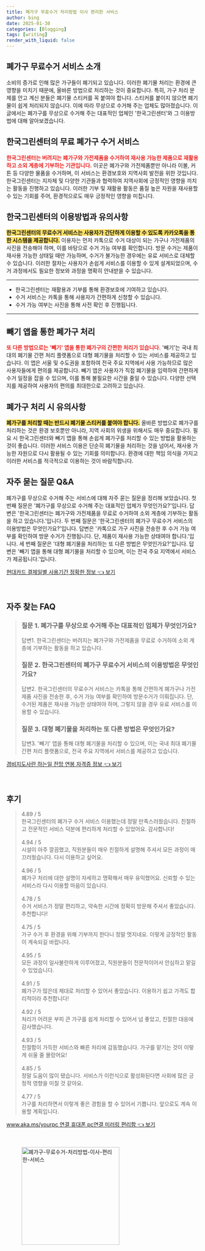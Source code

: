 ```yaml
---
title: 폐가구 무료수거 처리방법 이사 편리한 서비스
author: bing
date: 2025-01-30
categories: [Blogging]
tags: [writing]
render_with_liquid: false
---
```



<h2 id='폐가구_무료수거_서비스_소개'>폐가구 무료수거 서비스 소개</h2>

<p>소비의 증가로 인해 많은 가구들이 폐기되고 있습니다. 이러한 폐기물 처리는 환경에 큰 영향을 미치기 때문에, 올바른 방법으로 처리하는 것이 중요합니다. 특히, 가구 처리 문제를 안고 계신 분들은 폐기물 스티커를 꼭 붙여야 합니다. 스티커를 붙이지 않으면 폐기물이 쉽게 처리되지 않습니다. 이에 따라 무상으로 수거해 주는 업체도 많아졌습니다. 이 글에서는 폐가구를 무상으로 수거해 주는 대표적인 업체인 '한국그린센터'와 그 이용방법에 대해 알아보겠습니다.</p>

<h2 id='한국그린센터_서비스_소개'>한국그린센터의 무료 폐가구 수거 서비스</h2>

<p><b><span style="color: #ee2323;">한국그린센터는 버려지는 폐가구와 가전제품을 수거하여 재사용 가능한 제품으로 재활용하고 소외 계층에 기부하는 기관입니다.</span></b> 이곳은 폐가구와 가전제품뿐만 아니라 이불, 커튼 등 다양한 물품을 수거하며, 이 서비스는 환경보호와 지역사회 발전을 위한 것입니다. 한국그린센터는 지자체 및 다양한 기관들과 협력하여 지역사회에 긍정적인 영향을 끼치는 활동을 진행하고 있습니다. 이러한 기부 및 재활용 활동은 품질 높은 자원을 재사용할 수 있는 기회를 주어, 환경적으로도 매우 긍정적인 영향을 미칩니다.</p>

<h2 id='이용방법과_유의사항'>한국그린센터의 이용방법과 유의사항</h2>

<p><b><span style="background-color: #ffe066;">한국그린센터의 무료수거 서비스는 사용자가 간단하게 이용할 수 있도록 카카오톡을 통한 시스템을 제공합니다.</span></b> 이용자는 먼저 카톡으로 수거 대상이 되는 가구나 가전제품의 사진을 전송해야 하며, 이를 바탕으로 수거 가능 여부를 확인합니다. 방문 수거는 제품이 재사용 가능한 상태일 때만 가능하며, 수거가 불가능한 경우에는 유료 서비스로 대체할 수 있습니다. 이러한 절차는 사용자가 손쉽게 서비스를 이용할 수 있게 설계되었으며, 수거 과정에서도 필요한 정보와 과정을 명확히 안내받을 수 있습니다.</p>

<hr />

<ul>
    <li>한국그린센터는 재활용과 기부를 통해 환경보호에 기여하고 있습니다.</li>
    <li>수거 서비스는 카톡을 통해 사용자가 간편하게 신청할 수 있습니다.</li>
    <li>수거 가능 여부는 사진을 통해 사전 확인 후 진행됩니다.</li>
</ul>

<hr />

<h2 id='빼기_앱을_이용한_처리'>빼기 앱을 통한 폐가구 처리</h2>

<p><b><span style="color: #ee2323;">또 다른 방법으로는 '빼기' 앱을 통한 폐가구의 간편한 처리가 있습니다.</span></b> '빼기'는 국내 최대의 폐기물 간편 처리 플랫폼으로 대형 폐기물을 처리할 수 있는 서비스를 제공하고 있습니다. 이 앱은 서울 및 수도권을 포함하여 전국 주요 지역에서 사용 가능하므로 많은 사용자들에게 편의를 제공합니다. 빼기 앱은 사용자가 직접 폐기물을 입력하여 간편하게 수거 일정을 잡을 수 있으며, 이를 통해 불필요한 시간을 줄일 수 있습니다. 다양한 선택지를 제공하여 사용자의 편의를 최대한으로 고려하고 있습니다.</p>

<h2 id='폐가구_처리의_중요성'>폐가구 처리 시 유의사항</h2>

<p><b><span style="background-color: #ffe066;">폐가구를 처리할 때는 반드시 폐기물 스티커를 붙여야 합니다.</span></b> 올바른 방법으로 폐가구를 처리하는 것은 환경 보호뿐만 아니라, 지역 사회의 위생을 위해서도 매우 중요합니다. 필요 시 한국그린센터와 빼기 앱을 통해 손쉽게 폐가구를 처리할 수 있는 방법을 활용하는 것이 좋습니다. 이러한 서비스 이용은 단순히 폐기물을 처리하는 것을 넘어서, 재사용 가능한 자원으로 다시 활용될 수 있는 기회를 의미합니다. 환경에 대한 책임 의식을 가지고 이러한 서비스를 적극적으로 이용하는 것이 바람직합니다.</p>

<h2 id='FAQ_자주_묻는_질문'>자주 묻는 질문 Q&A</h2>

<p>폐가구를 무상으로 수거해 주는 서비스에 대해 자주 묻는 질문을 정리해 보았습니다. 첫 번째 질문은 '폐가구를 무상으로 수거해 주는 대표적인 업체가 무엇인가요?'입니다. 답변은 '한국그린센터는 폐가구와 가전제품을 무료로 수거하여 소외 계층에 기부하는 활동을 하고 있습니다.'입니다. 두 번째 질문은 '한국그린센터의 폐가구 무료수거 서비스의 이용방법은 무엇인가요?'입니다. 답변은 '카톡으로 가구 사진을 전송한 후 수거 가능 여부를 확인하여 방문 수거가 진행됩니다. 단, 제품이 재사용 가능한 상태여야 합니다.'입니다. 세 번째 질문은 '대형 폐기물을 처리하는 또 다른 방법은 무엇인가요?'입니다. 답변은 '빼기 앱을 통해 대형 폐기물을 처리할 수 있으며, 이는 전국 주요 지역에서 서비스가 제공됩니다.'입니다.</p>


<p><a class="click-button" title="현대카드 결제일별 사용기간 정확한 정보" href="https://afficreate.github.io/posts/%ED%98%84%EB%8C%80%EC%B9%B4%EB%93%9C-%EA%B2%B0%EC%A0%9C%EC%9D%BC%EB%B3%84-%EC%82%AC%EC%9A%A9%EA%B8%B0%EA%B0%84-%EC%A0%95%ED%99%95%ED%95%9C-%EC%A0%95%EB%B3%B4/" rel="dofollow">현대카드 결제일별 사용기간 정확한 정보 👈 보기</a></p><br>
<h2 id='자주_찾는_FAQ'>자주 찾는 FAQ</h2>
<div itemscope="" itemtype="https://schema.org/FAQPage">
<blockquote>
<div itemscope="" itemprop="mainEntity" itemtype="https://schema.org/Question">
<h3 itemprop="name">질문 1. 폐가구를 무상으로 수거해 주는 대표적인 업체가 무엇인가요?</h3>
<div itemscope="" itemprop="acceptedAnswer" itemtype="https://schema.org/Answer">
<span itemprop="text">
<p>답변1. 한국그린센터는 버려지는 폐가구와 가전제품을 무료로 수거하여 소외 계층에 기부하는 활동을 하고 있습니다.</p>
</span>
</div>
</div>
<div itemscope="" itemprop="mainEntity" itemtype="https://schema.org/Question">
<h3 itemprop="name">질문 2. 한국그린센터의 폐가구 무료수거 서비스의 이용방법은 무엇인가요?</h3>
<div itemscope="" itemprop="acceptedAnswer" itemtype="https://schema.org/Answer">
<span itemprop="text">
<p>답변2. 한국그린센터의 무료수거 서비스는 카톡을 통해 간편하게 폐가구나 가전 제품 사진을 전송한 후, 수거 가능 여부를 확인하여 방문수거가 이뤄집니다. 단, 수거된 제품은 재사용 가능한 상태여야 하며, 그렇지 않을 경우 유료 서비스를 이용할 수 있습니다.</p>
</span>
</div>
</div>
<div itemscope="" itemprop="mainEntity" itemtype="https://schema.org/Question">
<h3 itemprop="name">질문 3. 대형 폐기물을 처리하는 또 다른 방법은 무엇인가요?</h3>
<div itemscope="" itemprop="acceptedAnswer" itemtype="https://schema.org/Answer">
<span itemprop="text">
<p>답변3. '빼기' 앱을 통해 대형 폐기물을 처리할 수 있으며, 이는 국내 최대 폐기물 간편 처리 플랫폼으로, 전국 주요 지역에서 서비스를 제공하고 있습니다.</p>
</span>
</div>
</div>
</blockquote>
</div>
<p><a class="click-button" title="경비지도사란 하는일 전망 연봉 자격증 정보" href="https://afficreate.github.io/posts/%EA%B2%BD%EB%B9%84%EC%A7%80%EB%8F%84%EC%82%AC%EB%9E%80-%ED%95%98%EB%8A%94%EC%9D%BC-%EC%A0%84%EB%A7%9D-%EC%97%B0%EB%B4%89-%EC%9E%90%EA%B2%A9%EC%A6%9D-%EC%A0%95%EB%B3%B4/" rel="dofollow">경비지도사란 하는일 전망 연봉 자격증 정보 👈 보기</a></p><br>
<h2 id='후기'>후기</h2>
<div itemscope itemtype="https://schema.org/Product">
  <blockquote>
  <div itemprop="review" itemscope itemtype="https://schema.org/Review">
      <div itemprop="reviewRating" itemscope itemtype="https://schema.org/Rating"> <span itemprop="ratingValue">4.89</span> / <span itemprop="bestRating">5</span> </div>
      <span itemprop="reviewBody">한국그린센터의 폐가구 수거 서비스 이용했는데 정말 만족스러웠습니다. 친절하고 전문적인 서비스 덕분에 편리하게 처리할 수 있었어요. 감사합니다!</span>
  </div>
  <br>
  <div itemprop="review" itemscope itemtype="https://schema.org/Review">
      <div itemprop="reviewRating" itemscope itemtype="https://schema.org/Rating"> <span itemprop="ratingValue">4.94</span> / <span itemprop="bestRating">5</span> </div>
      <span itemprop="reviewBody">시설이 아주 깔끔했고, 직원분들이 매우 친절하게 설명해 주셔서 모든 과정이 매끄러웠습니다. 다시 이용하고 싶어요.</span>
  </div>
  <br>
  <div itemprop="review" itemscope itemtype="https://schema.org/Review">
      <div itemprop="reviewRating" itemscope itemtype="https://schema.org/Rating"> <span itemprop="ratingValue">4.96</span> / <span itemprop="bestRating">5</span> </div>
      <span itemprop="reviewBody">폐가구 처리에 대한 설명이 자세하고 명확해서 매우 유익했어요. 신뢰할 수 있는 서비스라 다시 이용할 마음이 있습니다.</span>
  </div>
  <br>
  <div itemprop="review" itemscope itemtype="https://schema.org/Review">
      <div itemprop="reviewRating" itemscope itemtype="https://schema.org/Rating"> <span itemprop="ratingValue">4.78</span> / <span itemprop="bestRating">5</span> </div>
      <span itemprop="reviewBody">수거 서비스가 정말 편리하고, 약속한 시간에 정확히 방문해 주셔서 좋았습니다. 추천합니다!</span>
  </div>
  <br>
  <div itemprop="review" itemscope itemtype="https://schema.org/Review">
      <div itemprop="reviewRating" itemscope itemtype="https://schema.org/Rating"> <span itemprop="ratingValue">4.75</span> / <span itemprop="bestRating">5</span> </div>
      <span itemprop="reviewBody">가구 수거 후 환경을 위해 기부까지 한다니 정말 멋지네요. 이렇게 긍정적인 활동이 계속되길 바랍니다.</span>
  </div>
  <br>
  <div itemprop="review" itemscope itemtype="https://schema.org/Review">
      <div itemprop="reviewRating" itemscope itemtype="https://schema.org/Rating"> <span itemprop="ratingValue">4.95</span> / <span itemprop="bestRating">5</span> </div>
      <span itemprop="reviewBody">모든 과정이 일사불란하게 이루어졌고, 직원분들이 전문적이어서 안심하고 맡길 수 있었습니다.</span>
  </div>
  <br>
  <div itemprop="review" itemscope itemtype="https://schema.org/Review">
      <div itemprop="reviewRating" itemscope itemtype="https://schema.org/Rating"> <span itemprop="ratingValue">4.91</span> / <span itemprop="bestRating">5</span> </div>
      <span itemprop="reviewBody">폐가구가 많은데 제대로 처리할 수 있어서 좋았습니다. 이용하기 쉽고 가격도 합리적이라 추천합니다!</span>
  </div>
  <br>
  <div itemprop="review" itemscope itemtype="https://schema.org/Review">
      <div itemprop="reviewRating" itemscope itemtype="https://schema.org/Rating"> <span itemprop="ratingValue">4.92</span> / <span itemprop="bestRating">5</span> </div>
      <span itemprop="reviewBody">처리가 어려운 부피 큰 가구를 쉽게 처리할 수 있어서 넘 좋았고, 친절한 대응에 감사했습니다.</span>
  </div>
  <br>
  <div itemprop="review" itemscope itemtype="https://schema.org/Review">
      <div itemprop="reviewRating" itemscope itemtype="https://schema.org/Rating"> <span itemprop="ratingValue">4.93</span> / <span itemprop="bestRating">5</span> </div>
      <span itemprop="reviewBody">친절함이 가득한 서비스와 빠른 처리에 감동했습니다. 가구를 맡기는 것이 이렇게 쉬울 줄 몰랐어요!</span>
  </div>
  <br>
  <div itemprop="review" itemscope itemtype="https://schema.org/Review">
      <div itemprop="reviewRating" itemscope itemtype="https://schema.org/Rating"> <span itemprop="ratingValue">4.85</span> / <span itemprop="bestRating">5</span> </div>
      <span itemprop="reviewBody">정말 도움이 많이 됐습니다. 서비스가 이런식으로 활성화된다면 사회에 많은 긍정적 영향을 미칠 것 같아요.</span>
  </div>
  <br>
  <div itemprop="review" itemscope itemtype="https://schema.org/Review">
      <div itemprop="reviewRating" itemscope itemtype="https://schema.org/Rating"> <span itemprop="ratingValue">4.77</span> / <span itemprop="bestRating">5</span> </div>
      <span itemprop="reviewBody">가구를 처리하면서 이렇게 좋은 경험을 할 수 있어서 기쁩니다. 앞으로도 계속 이용할 계획입니다.</span>
  </div>
  </blockquote>
</div>
<p><a class="click-button" title="www.aka.ms/yourpc 연결 휴대폰 pc연결 미러링 편리함" href="https://afficreate.github.io/posts/www.aka.msyourpc-%EC%97%B0%EA%B2%B0-%ED%9C%B4%EB%8C%80%ED%8F%B0-pc%EC%97%B0%EA%B2%B0-%EB%AF%B8%EB%9F%AC%EB%A7%81-%ED%8E%B8%EB%A6%AC%ED%95%A8/" rel="dofollow">www.aka.ms/yourpc 연결 휴대폰 pc연결 미러링 편리함 👈 보기</a></p><br>
<figure class="image"><img src="https://afficreate.github.io/assets/img/thumbnail/폐가구-무료수거-처리방법-이사-편리한-서비스.webp" alt="폐가구-무료수거-처리방법-이사-편리한-서비스" width="256" height="256"></figure>
